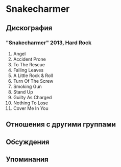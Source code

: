 # Snakecharmer



## Дискография

### "Snakecharmer" 2013, Hard Rock

01. Angel
02. Accident Prone
03. To The Rescue
04. Falling Leaves
05. A Little Rock & Roll
06. Turn Of The Screw
07. Smoking Gun
08. Stand Up
09. Guilty As Charged
10. Nothing To Lose
11. Cover Me In You


## Отношения с другими группами


## Обсуждения


## Упоминания

